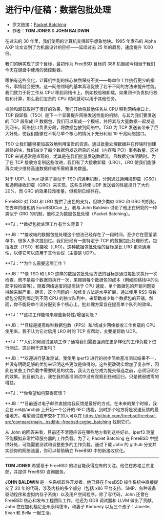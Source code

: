 # 进行中/征稿：数据包批处理

- 原文链接：[Packet Batching](https://freebsdfoundation.org/wp-content/uploads/2023/02/Jones_WIP.pdf)
- 作者：**TOM JONES** & **JOHN BALDWIN**

在过去的 30 年里，我们使用的计算机变得超乎想象地快。1995 年发布的 Alpha AXP 论文谈到了为机器设计的目标——延续过去 25 年的趋势，速度提升 1000 倍。

我们的确实现了这个目标，最初作为 FreeBSD 目标的 386 机器如今相当于我们今天在键盘中使用的微控制器。

哪怕有这些变化，计算机性能的核心依然保持不变——每单位工作执行更少的指令，事情就会更快。这一网络领域的基本真理促使了若干不同的方法来提升性能。我们致力于将工作从 CPU 移到网络卡上，例如校验和卸载。如果网卡负责执行校验和计算，那么我们宝贵的 CPU 时间就可以用于其他任务。

校验和卸载取得了很好的效果，我们开始将其他任务从 CPU 移到网络接口上。TCP 段卸载（TSO）是下一个显著提升网络发送性能的机制。与其为我们要发送的 TCP 段形成 IP 数据包，我们可以形成一个模板，并将其与大量数据一起发送到网卡。网络接口负责分段，将数据包放到网络中。TSO 为 TCP 发送者带来了巨大好处，使我们能够在不耗尽单个核心的情况下充分利用 10 千兆网络接口。

TSO 让我们能够更加高效地利用宝贵的资源。通过批量处理数据并在传输时创建最终的块，我们减少了每个数据包发送所需的总线（内存和 PCI）事务数量。这对 TCP 来说通常是直观的，尤其是在我们批量发送数据流，且数据分块明确时。为了在 TCP 接收方复制这些改进，我们有了大接收卸载（LRO）。LRO 使我们能够再次减少维持高速数据传输所需的事务数量。

对于 UDP，Linux 提供了类似于 TSO 的通用机制，分别通过通用段卸载（GSO）和通用接收卸载（GRO）来实现。这些支持使 UDP 发送者的性能提升了大约 20%，而 GRO 的效果较难衡量，但机制已经存在。

FreeBSD 对 TSO 和 LRO 提供了出色的支持，但缺少类似 GSO 和 GRO 的机制。在去年的维也纳 EuroBSDCon 上，我与 John Baldwin 讨论了他正在研究的一种类似于 GRO 的机制，他称之为数据包批处理（Packet Batching）。

**TJ：**数据包批处理工作有什么背景？  

**JB：**接收端的数据包批处理这个想法已经存在了一段时间，至少它在愿望清单中，很多人多次提到过。我们已经有一些特定于 TCP 的数据包批处理形式，包括发送（TSO）和接收（LRO）。这种数据包批处理的目标是比 LRO 更具通用性，以便它可以应用于其他协议（主要是 UDP）。  

**TJ：**为什么需要这项工作？ 

**JB：**像 TSO 和 LRO 这样的数据包批处理方法的目标是通过每批次执行一次检查，而不是每个数据包执行一次，来摊销每个数据包的成本（例如网络栈中的头部字段检查等）。随着网络速度的提高快于 CPU 速度，单个数据包的开销问题变得越来越严重。确实，这个问题的一般修复方法是水平扩展，通过使用 RSS 将数据包分配到绑定到不同 CPU 的独立队列中，来帮助减少每个数据包的开销。然而，你不能将单个流分配到多个核心上，批处理方案旨在提高单个队列的效率。  

**TJ：**这项工作能带来哪些新特性/增强功能？  

**JB：**目标是提高每秒数据包数（PPS）和/或减少网络接收工作负载的 CPU 使用率。我不认为它对启用 LRO 时的 TCP 有帮助，主要是帮助 UDP。  

**TJ：**人们如何测试这项工作？通常我们需要强调在更多样化的工作负载下进行测试，这适用于这里吗？  

**JB：**欢迎进行基准测试。我使用 iperf3 进行的初步简单基准测试结果不一，并没有明确足够的优势来证明这些更改是值得的。这些更改确实增加了复杂性，因此在某些工作负载中需要明显的优势，我认为在它成为提交候选之前，必须证明它的效果。到目前为止，我在我的基准测试中没有观察到任何回归，只是微弱或零的增益。  

**TJ：**你希望如何获得反馈？  

**JB：**目前通过电子邮件直接给我反馈是最好的方式。在未来的某个时候，我会在 net@/arch@ 上开始一个公开的 RFC 线程，到时那个地方将是发送反馈的最佳地方。希望测试或审查补丁的人可以在 <https://github.com/freebsd/freebsd-src/compare/main...bsdjhb:-freebsd:cxgbe_batching> 找到它们。  

从 John 的回答来看，目前还不清楚应该在哪些地方看到这些好处。iperf3 测量不能模拟非常忙碌服务器的工作负载。为了让 Packet Batching 在 FreeBSD 中提供好处，可能需要测试和调整更多的工作负载。通过下载 John 的 github 分支并实验你的网络流量，你可以帮助确立 FreeBSD 中的新接收优化。  

---

**TOM JONES** 希望基于 FreeBSD 的项目能获得应有的关注。他住在苏格兰东北部，并提供 FreeBSD 咨询服务。  

**JOHN BALDWIN** 是一名系统软件开发者。他已经在 FreeBSD 操作系统中直接提交了 20 年的代码，涉及内核的多个部分（包括 x86 平台支持、SMP、各种设备驱动程序和虚拟内存子系统）以及用户空间程序。除了写代码，John 还曾在 FreeBSD 核心和发布工程团队工作。他还为 GDB 调试器和 LLVM 做出了贡献。John 住在加利福尼亚州康科德市，和妻子 Kimberly 以及三个孩子：Janelle、Evan 和 Bella 一起生活。
